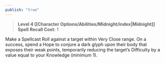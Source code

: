 ```yaml
---
publish: "true"
---
```

> **Level 4 [[Character Options/Abilities/Midnight/index|Midnight]] Spell**
> **Recall Cost:** 1

Make a Spellcast Roll against a target within Very Close range. On a success, spend a Hope to conjure a dark glyph upon their body that exposes their weak points, temporarily reducing the target’s Difficulty by a value equal to your Knowledge (minimum 1).

